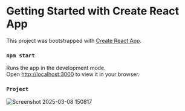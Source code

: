 # Getting Started with Create React App

This project was bootstrapped with [Create React App](https://github.com/facebook/create-react-app).

### `npm start`

Runs the app in the development mode.\
Open [http://localhost:3000](http://localhost:3000) to view it in your browser.
 
### `Project`
![Screenshot 2025-03-08 150817](https://github.com/user-attachments/assets/87bef870-6409-46ed-818e-7b3e6da78cc1)
